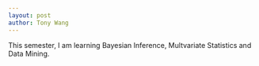 ```yaml
---
layout: post
author: Tony Wang
--- 
```

This semester, I am learning Bayesian Inference, Multvariate Statistics and Data Mining.
